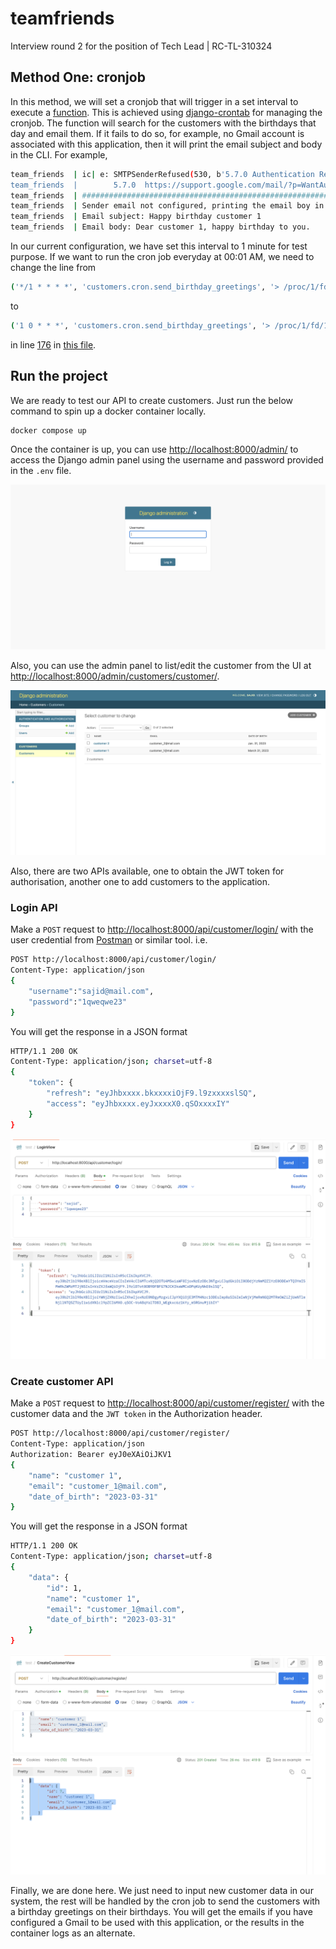 # teamfriends #

Interview round 2 for the position of Tech Lead | RC-TL-310324

## Method One: cronjob ##

In this method, we will set a cronjob that will trigger in a set interval to
execute a [function](/customers/cron.py). This is achieved using
[django-crontab](https://pypi.org/project/django-crontab/) for managing the
cronjob. The function will search for the customers with the birthdays that
day and email them. If it fails to do so, for example, no Gmail
account is associated with this application, then it will print the email
subject and body in the CLI.
For example,

```bash
team_friends  | ic| e: SMTPSenderRefused(530, b'5.7.0 Authentication Required. For more information, go to
team_friends  |        5.7.0  https://support.google.com/mail/?p=WantAuthError f14-20020a170902684e00b001e4008127a7sm10614381pln.137 - gsmtp', 'None')
team_friends  | ###############################################################
team_friends  | Sender email not configured, printing the email boy in the console instead
team_friends  | Email subject: Happy birthday customer 1
team_friends  | Email body: Dear customer 1, happy birthday to you.

```

In our current configuration, we have set this
interval to 1 minute for test purpose. If we want to run the cron job
everyday at 00:01 AM, we need to change the line from

 ```bash
 ('*/1 * * * *', 'customers.cron.send_birthday_greetings', '> /proc/1/fd/1 2>&1')
 ```

 to

```bash
('1 0 * * *', 'customers.cron.send_birthday_greetings', '> /proc/1/fd/1 2>&1')
 ```

in line [176](https://gitlab.com/ahmadalsajid/teamfriends/-/blob/cron/teamfriends/settings.py?ref_type=heads&blame=1#L176)
in [this file](/teamfriends/settings.py).

## Run the project ##  

We are ready to test our API to create customers. Just run the below command
to spin up a docker container locally.

```bash
docker compose up
```

Once the container is up, you can use <http://localhost:8000/admin/> to access
the Django admin panel using the username and password provided in the `.env` file.

![login page](/screenshots/admin_login.png)

Also, you can use the admin panel to list/edit the customer from the UI at
<http://localhost:8000/admin/customers/customer/>.

![Customer list](/screenshots/list_customers.png)

Also, there are two APIs available, one to obtain the JWT token for
authorisation, another one to add customers to the application.

### Login API ###

Make a `POST` request to <http://localhost:8000/api/customer/login/> with the
user credential from [Postman](https://www.postman.com/) or similar tool. i.e.

```bash
POST http://localhost:8000/api/customer/login/
Content-Type: application/json
{
    "username":"sajid@mail.com",
    "password":"1qweqwe23"
}
```

You will get the response in a JSON format

```bash
HTTP/1.1 200 OK
Content-Type: application/json; charset=utf-8
{
    "token": {
        "refresh": "eyJhbxxxx.bkxxxxiOjF9.l9zxxxxslSQ",
        "access": "eyJhbxxxx.eyJxxxxX0.qSOxxxxIY"
    }
}
```

![Postman login API](/screenshots/login_api.png)

### Create customer API ###

Make a `POST` request to <http://localhost:8000/api/customer/register/> with
the customer data and the `JWT token` in the Authorization header.

```bash
POST http://localhost:8000/api/customer/register/
Content-Type: application/json
Authorization: Bearer eyJ0eXAiOiJKV1
{
    "name": "customer 1",
    "email": "customer_1@mail.com",
    "date_of_birth": "2023-03-31"
}
```

You will get the response in a JSON format

```bash
HTTP/1.1 200 OK
Content-Type: application/json; charset=utf-8
{
    "data": {
        "id": 1,
        "name": "customer 1",
        "email": "customer_1@mail.com",
        "date_of_birth": "2023-03-31"
    }
}
```

![Postman create customer API](/screenshots/create_customer.png)

Finally, we are done here. We just need to input new customer data in our
system, the rest will be handled by the cron job to send the customers
with a birthday greetings on their birthdays. You will get the emails if you
have configured a Gmail to be used with this application, or the results in the
container logs as an alternate.
